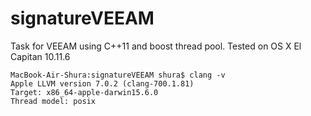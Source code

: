 # signatureVEEAM

Task for VEEAM using C++11 and boost thread pool.
Tested on OS X El Capitan 10.11.6

```
MacBook-Air-Shura:signatureVEEAM shura$ clang -v
Apple LLVM version 7.0.2 (clang-700.1.81)
Target: x86_64-apple-darwin15.6.0
Thread model: posix
```
